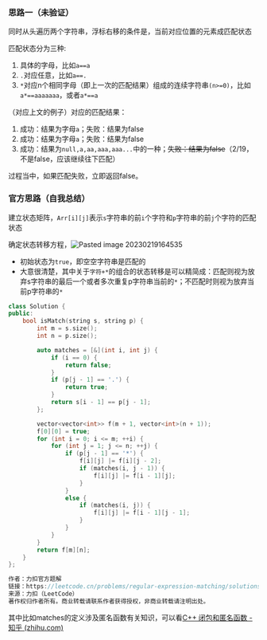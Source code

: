 
### 思路一（未验证）

同时从头遍历两个字符串，浮标右移的条件是，当前对应位置的元素成匹配状态

匹配状态分为三种:
1. 具体的字母，比如`a==a`
2. `.`对应任意，比如`a==.`
3. `*`对应n个相同字母（即上一次的匹配结果）组成的连续字符串`(n>=0)`，比如`a*==aaaaaaa`，或者`a*==a`

（对应上文的例子）对应的匹配结果：
1. 成功：结果为字母`a`；失败：结果为false
2. 成功：结果为字母`a`；失败：结果为false
3. 成功：结果为`null,a,aa,aaa,aaa...`中的一种；<s>失败：结果为false</s>（2/19，不是false，应该继续往下匹配）

过程当中，如果匹配失败，立即返回false。    


### 官方思路（自我总结）

建立状态矩阵，`Arr[i][j]`表示`s`字符串的前`i`个字符和`p`字符串的前`j`个字符的匹配状态

确定状态转移方程，![Pasted image 20230219164535](https://images-1258290850.cos.ap-guangzhou.myqcloud.com/blog/202304302035429.webp)

+ 初始状态为`true`，即空空字符串是匹配的
+ 大意很清楚，其中关于`字符+*`的组合的状态转移是可以精简成：匹配则视为放弃s字符串的最后一个或者多次重复p字符串当前的`*`；不匹配时则视为放弃当前p字符串的`*`

```c++
class Solution {
public:
    bool isMatch(string s, string p) {
        int m = s.size();
        int n = p.size();

        auto matches = [&](int i, int j) {
            if (i == 0) {
                return false;
            }
            if (p[j - 1] == '.') {
                return true;
            }
            return s[i - 1] == p[j - 1];
        };

        vector<vector<int>> f(m + 1, vector<int>(n + 1));
        f[0][0] = true;
        for (int i = 0; i <= m; ++i) {
            for (int j = 1; j <= n; ++j) {
                if (p[j - 1] == '*') {
                    f[i][j] |= f[i][j - 2];
                    if (matches(i, j - 1)) {
                        f[i][j] |= f[i - 1][j];
                    }
                }
                else {
                    if (matches(i, j)) {
                        f[i][j] |= f[i - 1][j - 1];
                    }
                }
            }
        }
        return f[m][n];
    }
};

作者：力扣官方题解
链接：https://leetcode.cn/problems/regular-expression-matching/solutions/295977/zheng-ze-biao-da-shi-pi-pei-by-leetcode-solution/
来源：力扣（LeetCode）
著作权归作者所有。商业转载请联系作者获得授权，非商业转载请注明出处。
```

其中比如matches的定义涉及匿名函数有关知识，可以看[C++ 闭包和匿名函数 - 知乎 (zhihu.com)](https://zhuanlan.zhihu.com/p/303391384)
